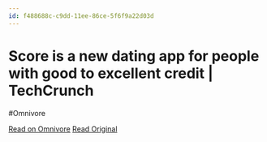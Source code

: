 ```yaml
---
id: f488688c-c9dd-11ee-86ce-5f6f9a22d03d
---
```


# Score is a new dating app for people with good to excellent credit | TechCrunch
#Omnivore

[Read on Omnivore](https://omnivore.app/me/score-is-a-new-dating-app-for-people-with-good-to-excellent-cred-18d9ed1bd6b)
[Read Original](https://techcrunch.com/2024/02/12/score-is-a-new-dating-app-for-people-with-good-to-excellent-credit/)

